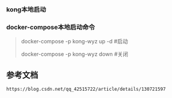 ### kong本地启动

### docker-compose本地启动命令

>docker-compose -p kong-wyz up -d #启动
>
>docker-compose -p kong-wyz down #关闭

## 参考文档
`https://blog.csdn.net/qq_42515722/article/details/130721597`